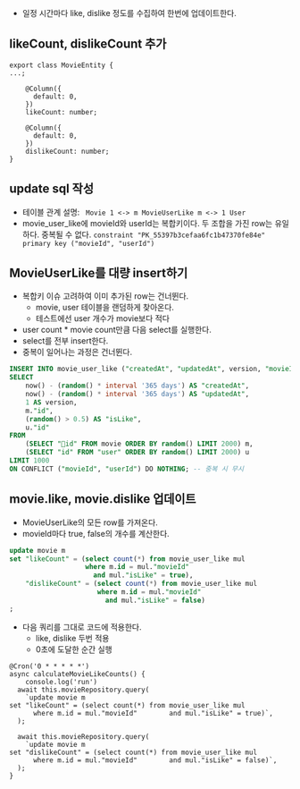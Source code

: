 - 일정 시간마다 like, dislike 정도를 수집하여 한번에 업데이트한다.

## likeCount, dislikeCount 추가
```node
export class MovieEntity {
...;

	@Column({  
	  default: 0,  
	})  
	likeCount: number;  
  
	@Column({  
	  default: 0,  
	})  
	dislikeCount: number;
}

```

## update sql 작성
- 테이블 관계 설명: ` Movie 1 <-> m MovieUserLike m <-> 1 User`
- movie_user_like에 movieId와 userId는 복합키이다. 두 조합을 가진 row는 유일하다. 중복될 수 없다.
	`constraint "PK_55397b3cefaa6fc1b47370fe84e" primary key ("movieId", "userId")`

## MovieUserLike를 대량 insert하기
- 복합키 이슈 고려하여 이미 추가된 row는 건너뛴다.
	- movie, user 테이블을 랜덤하게 찾아온다.
	- 테스트에선 user 개수가 movie보다 적다
- user count * movie count만큼 다음 select를 실행한다.
- select를 전부 insert한다.
- 중복이 일어나는 과정은 건너뛴다.
```sql
INSERT INTO movie_user_like ("createdAt", "updatedAt", version, "movieId", "isLike", "userId")
SELECT 
    now() - (random() * interval '365 days') AS "createdAt",
    now() - (random() * interval '365 days') AS "updatedAt",
    1 AS version,
    m."id",
    (random() > 0.5) AS "isLike",
    u."id"
FROM 
    (SELECT "id" FROM movie ORDER BY random() LIMIT 2000) m, 
    (SELECT "id" FROM "user" ORDER BY random() LIMIT 2000) u 
LIMIT 1000
ON CONFLICT ("movieId", "userId") DO NOTHING; -- 중복 시 무시
```

## movie.like, movie.dislike 업데이트
- MovieUserLike의 모든 row를 가져온다.
- movieId마다 true, false의 개수를 계산한다.
```sql
update movie m  
set "likeCount" = (select count(*) from movie_user_like mul  
                   where m.id = mul."movieId"  
                     and mul."isLike" = true),  
    "dislikeCount" = (select count(*) from movie_user_like mul  
                      where m.id = mul."movieId"  
                        and mul."isLike" = false)  
;

```

- 다음 쿼리를 그대로 코드에 적용한다.
	- like, dislike 두번 적용
	- 0초에 도달한 순간 실행
```node
@Cron('0 * * * * *')  
async calculateMovieLikeCounts() {  
	console.log('run')
  await this.movieRepository.query(  
    `update movie m    
set "likeCount" = (select count(*) from movie_user_like mul    
      where m.id = mul."movieId"        and mul."isLike" = true)`,  
  );  
  
  await this.movieRepository.query(  
    `update movie m    
set "dislikeCount" = (select count(*) from movie_user_like mul    
      where m.id = mul."movieId"        and mul."isLike" = false)`,  
  );  
}
```
